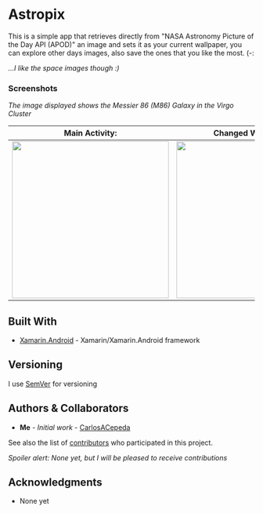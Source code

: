 # Astropix
This is a simple app that retrieves directly from "NASA Astronomy Picture of the Day API (APOD)" an image and sets it as your current wallpaper, you can explore other days images, also save the ones that you like the most. (-:

*...I like the space images though :)*

### Screenshots

*The image displayed shows the Messier 86 (M86) Galaxy in the Virgo Cluster*

|Main Activity:|Changed Wallpaper :)|
|-----------|------------|
|<img src="https://i.imgur.com/3ns6Kmv.png" width=320>|<img src="https://i.imgur.com/ula94DA.png" width=320>

## Built With

* [Xamarin.Android](https://docs.microsoft.com/en-us/xamarin/android/) - Xamarin/Xamarin.Android framework

## Versioning

I use [SemVer](http://semver.org/) for versioning

## Authors & Collaborators

* **Me** - *Initial work* - [CarlosACepeda](https://github.com/CarlosACepeda)

See also the list of [contributors](https://github.com/CarlosACepeda/Astropix/contributors) who participated in this project.

*Spoiler alert: None yet, but I will be pleased to receive contributions*

## Acknowledgments

* None yet
